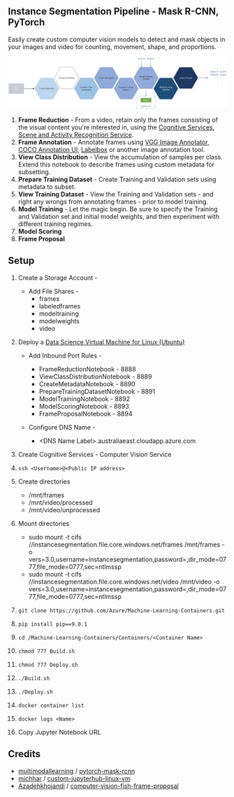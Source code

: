 ## Instance Segmentation Pipeline - Mask R-CNN, PyTorch

Easily create custom computer vision models to detect and mask objects in your images and video for counting, movement, shape[,](https://www.grammarly.com/blog/what-is-the-oxford-comma-and-why-do-people-care-so-much-about-it/) and proportions.

![Instance Segmentation Pipeline](InstanceSegmentationPipeline.jpg "Instance Segmentation Pipeline")

1. **Frame Reduction** - From a video, retain only the frames consisting of the visual content you're interested in, using the [Cognitive Services, Scene and Activity Recognition Service](https://azure.microsoft.com/en-us/services/cognitive-services/computer-vision/#analyze).
2. **Frame Annotation** - Annotate frames using [VGG Image Annotator](http://www.robots.ox.ac.uk/~vgg/software/via/), [COCO Annotation UI](https://github.com/tylin/coco-ui), [Labelbox](https://labelbox.com/) or another image annotation tool.
3. **View Class Distribution** - View the accumulation of samples per class. Extend this notebook to describe frames using custom metadata for subsetting.
4. **Prepare Training Dataset** - Create Training and Validation sets using metadata to subset.
5. **View Training Dataset** - View the Training and Validation sets - and right any wrongs from annotating frames - prior to model training.
6. **Model Training** - Let the magic begin. Be sure to  specify the Training and Validation set and initial model weights, and then experiment with different training regimes.
7. **Model Scoring**
8. **Frame Proposal**

## Setup
1. Create a Storage Account -
    * Add File Shares -
        * frames
        * labeledframes
        * modeltraining
        * modelweights
        * video

2. Deploy a [Data Science Virtual Machine for Linux (Ubuntu)]( https://azuremarketplace.microsoft.com/en-in/marketplace/apps/microsoft-ads.linux-data-science-vm-ubuntu)
    * Add Inbound Port Rules -
        * FrameReductionNotebook - 8888
        * ViewClassDistributionNotebook - 8889
        * CreateMetadataNotebook - 8890
        * PrepareTrainingDatasetNotebook - 8891
        * ModelTrainingNotebook - 8892
        * ModelScoringNotebook - 8893
        * FrameProposalNotebook - 8894

    * Configure DNS Name -
        * \<DNS Name Label>.australiaeast.cloudapp.azure.com

3. Create Cognitive Services - Computer Vision Service

4. `ssh <Username>@<Public IP address>`

5. Create directories
    * /mnt/frames
    * /mnt/video/processed
    * /mnt/video/unprocessed

6. Mount directories
    * sudo mount -t cifs //instancesegmentation.file.core.windows.net/frames /mnt/frames -o vers=3.0,username=instancesegmentation,password=<Key>,dir_mode=0777,file_mode=0777,sec=ntlmssp
    * sudo mount -t cifs //instancesegmentation.file.core.windows.net/video /mnt/video -o vers=3.0,username=instancesegmentation,password=<Key>,dir_mode=0777,file_mode=0777,sec=ntlmssp

7. `git clone https://github.com/Azure/Machine-Learning-Containers.git`
8. `pip install pip==9.0.1`
9. `cd /Machine-Learning-Containers/Containers/<Container Name>`
10. `chmod 777 Build.sh`
11. `chmod 777 Deploy.sh`
12. `./Build.sh`
13. `./Deploy.sh`
14. `docker container list`
15. `docker logs <Name>`
16. Copy Jupyter Notebook URL

## Credits
* [multimodallearning](https://github.com/multimodallearning) / [pytorch-mask-rcnn](https://github.com/multimodallearning/pytorch-mask-rcnn)
* [michhar](https://github.com/michhar) / [custom-jupyterhub-linux-vm](https://github.com/michhar/custom-jupyterhub-linux-vm)
* [Azadehkhojandi](https://github.com/Azadehkhojandi) / [computer-vision-fish-frame-proposal](https://github.com/Azadehkhojandi/computer-vision-fish-frame-proposal)
